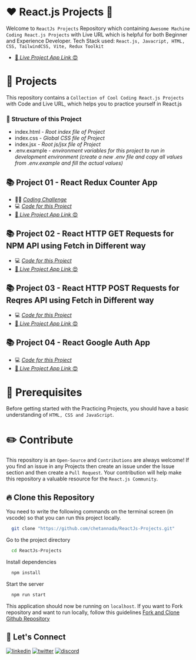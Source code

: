 # ❤️ React.js Projects 🚀

Welcome to `ReactJs Projects` Repository which containing `Awesome Machine Coding React.js Projects` with Live URL which is helpful for both Beginner and Experience Developer. Tech Stack used: `React.js, Javacript, HTML, CSS, TailwindCSS, Vite, Redux Toolkit`

- [🚀 _Live Project App Link_ 😍](https://reactjs-projects-app.netlify.app/)

# 🌻 Projects

This repository contains a `Collection of Cool Coding React.js Projects` with Code and Live URL, which helps you to practice yourself in React.js

### 🌱 Structure of this Project

- index.html - _Root index file of Project_
- index.css - _Global CSS file of Project_
- index.jsx - _Root js/jsx file of Project_
- .env.example - _environment variables for this project to run in development environment (create a new .env file and copy all values from .env.example and fill the actual values)_

## 📚 Project 01 - React Redux Counter App

- 👨‍💻 [_Coding Challenge_](./src/Projects/Redux-Counter-App/CodingChallenge.md)
- 💻 [_Code for this Project_](./src/Projects/Redux-Counter-App/)
- [🚀 _Live Project App Link_ 😍](https://reactjs-projects-app.netlify.app/redux-counter-app)

## 📚 Project 02 - React HTTP GET Requests for NPM API using Fetch in Different way

- 💻 [_Code for this Project_](./src/Projects/React-Fetch-Get/)
- [🚀 _Live Project App Link_ 😍](https://reactjs-projects-app.netlify.app/react-fetch-get)

## 📚 Project 03 - React HTTP POST Requests for Reqres API using Fetch in Different way

- 💻 [_Code for this Project_](./src/Projects/React-Fetch-Post/)
- [🚀 _Live Project App Link_ 😍](https://reactjs-projects-app.netlify.app/react-fetch-post)

## 📚 Project 04 - React Google Auth App

- 💻 [_Code for this Project_](./src/Projects/React-Google-Auth/)
- [🚀 _Live Project App Link_ 😍](https://reactjs-projects-app.netlify.app/react-google-auth)

# 🎻 Prerequisites

Before getting started with the Practicing Projects, you should have a basic understanding of `HTML, CSS and JavaScript`.

# ✏️ Contribute

This repository is an `Open-Source` and `Contributions` are always welcome! If you find an issue in any Projects then create an issue under the Issue section and then create a `Pull Request`. Your contribution will help make this repository a valuable resource for the `React.js Community`.

## 🔥 Clone this Repository

You need to write the following commands on the terminal screen (in vscode) so that you can run this project locally.

```bash
  git clone "https://github.com/chetannada/ReactJs-Projects.git"
```

Go to the project directory

```bash
  cd ReactJs-Projects
```

Install dependencies

```bash
  npm install
```

Start the server

```bash
  npm run start
```

This application should now be running on `localhost`. If you want to Fork repository and want to run locally, follow this guidelines [Fork and Clone Github Repository](https://docs.github.com/en/get-started/quickstart/fork-a-repo)

## 🔗 Let's Connect

[![linkedin](https://img.shields.io/badge/LinkedIn-0077B5?style=for-the-badge&logo=linkedin&logoColor=white)](https://www.linkedin.com/in/chetannada/)
[![twitter](https://img.shields.io/badge/Twitter-1DA1F2?style=for-the-badge&logo=twitter&logoColor=white)](https://twitter.com/chetannada)
[![discord](https://img.shields.io/badge/Discord-5865F2?style=for-the-badge&logo=discord&logoColor=white)](https://discordapp.com/users/916005177838956555)
